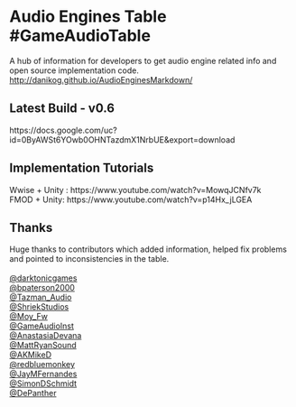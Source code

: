 # Audio Engines Table #GameAudioTable
A hub of information for developers to get audio engine related info and open source implementation code.
<br>
http://danikog.github.io/AudioEnginesMarkdown/
<h2>Latest Build - v0.6</h2>
https://docs.google.com/uc?id=0ByAWSt6YOwb0OHNTazdmX1NrbUE&export=download
<br>
<h2> Implementation Tutorials</h2>
Wwise + Unity : https://www.youtube.com/watch?v=MowqJCNfv7k
<br>
FMOD + Unity: https://www.youtube.com/watch?v=p14Hx_jLGEA
<br>

<h2>Thanks</h2>
Huge thanks to contributors which added information, helped fix problems and pointed to inconsistencies in the table.
<br>
<br>
<a href="https://twitter.com/darktonicgames" target="_blank"> @darktonicgames </a> 
<br>
<a href="https://twitter.com/bpaterson2000" target="_blank"> @bpaterson2000 </a> 
<br>
<a href="https://twitter.com/Tazman_Audio" target="_blank"> @Tazman_Audio </a> 
<br>
<a href="https://twitter.com/ShriekStudios" target="_blank">@ShriekStudios </a> 
<br>
<a href="https://twitter.com/Moy_Fw" target="_blank"> @Moy_Fw</a>
<br>
<a href="https://twitter.com/GameAudioInst" target="_blank">@GameAudioInst </a>	
<br>
<a href="https://twitter.com/AnastasiaDevana" target="_blank">@AnastasiaDevana </a>	
<br>
<a href="https://twitter.com/MattRyanSound" target="_blank">@MattRyanSound</a>
<br>
<a href="https://twitter.com/AKMikeD" target="_blank">@AKMikeD</a>
<br>
<a href="https://twitter.com/redbluemonkey" target="_blank">@redbluemonkey</a>
<br>
<a href="https://twitter.com/JayMFernandes" target="_blank">@JayMFernandes</a>
<br>
<a href="https://twitter.com/SimonDSchmidt" target="_blank">@SimonDSchmidt</a>
<br>
<a href="https://twitter.com/depanther" target="_blank">@DePanther</a>
